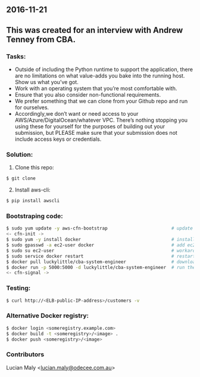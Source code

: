 2016-11-21
---
This was created for an interview with Andrew Tenney from CBA.
---

### Tasks:
+ Outside of including the Python runtime to support the application, there are no limitations on what value-adds you bake into the running host. Show us what you’ve got.
+ Work with an operating system that you’re most comfortable with.
+ Ensure that you also consider non-functional requirements.
+ We prefer something that we can clone from your Github repo and run for ourselves.
+ Accordingly,we don’t want or need access to your AWS/Azure/DigitalOcean/whatever VPC. There’s nothing stopping you using these for yourself for the purposes of building out your submission, but PLEASE make sure that your submission does not include access keys or credentials.

### Solution:
1. Clone this repo:
```sh
$ git clone
```
2. Install aws-cli:
```sh
$ pip install awscli
```

### Bootstraping code:
```sh
$ sudo yum update -y aws-cfn-bootstrap                        # update the AWS CloudFormation Helper Scripts
<- cfn-init ->
$ sudo yum -y install docker                                  # install the latest Docker
$ sudo gpasswd -a ec2-user docker                             # add ec2-user to the docker group
$ sudo su ec2-user                                            # workaround for logout/login after the ec2-user added to the group
$ sudo service docker restart                                 # restarting the Docker service after the previous workaround
$ docker pull luckylittle/cba-system-engineer                 # download the image from my Docker Hub repo
$ docker run -p 5000:5000 -d luckylittle/cba-system-engineer  # run the container in the background and map port 5000
<- cfn-signal ->
```

### Testing:
```sh
$ curl http://<ELB-public-IP-address>/customers -v
```

### Alternative Docker registry:
```sh
$ docker login <someregistry.example.com> 
$ docker build -t <someregistry>/<image> .
$ docker push <someregistry>/<image>
```

### Contributors
Lucian Maly <<lucian.maly@odecee.com.au>>